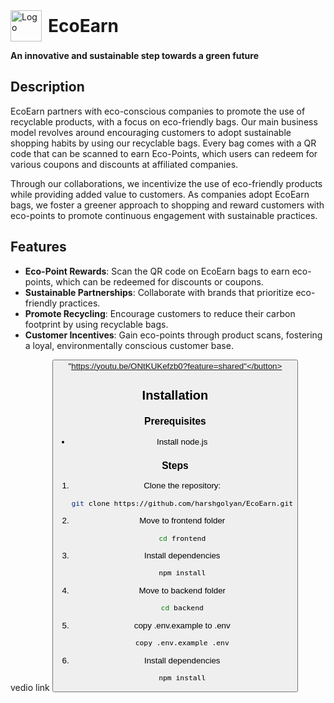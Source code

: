 <div style="display: flex; align-items: center;">
  <img src="Earnwbg.png" alt="Logo" width="50" style="margin-right: 10px;" />
  <h1 style="display: inline; margin: 0;">EcoEarn</h1>
</div>

**An innovative and sustainable step towards a green future**

## Description
EcoEarn partners with eco-conscious companies to promote the use of recyclable products, with a focus on eco-friendly bags. Our main business model revolves around encouraging customers to adopt sustainable shopping habits by using our recyclable bags. Every bag comes with a QR code that can be scanned to earn Eco-Points, which users can redeem for various coupons and discounts at affiliated companies.

Through our collaborations, we incentivize the use of eco-friendly products while providing added value to customers. As companies adopt EcoEarn bags, we foster a greener approach to shopping and reward customers with eco-points to promote continuous engagement with sustainable practices.

## Features
- **Eco-Point Rewards**: Scan the QR code on EcoEarn bags to earn eco-points, which can be redeemed for discounts or coupons.
- **Sustainable Partnerships**: Collaborate with brands that prioritize eco-friendly practices.
- **Promote Recycling**: Encourage customers to reduce their carbon footprint by using recyclable bags.
- **Customer Incentives**: Gain eco-points through product scans, fostering a loyal, environmentally conscious customer base.

vedio link <button> "https://youtu.be/ONtKUKefzb0?feature=shared"</button>
## Installation

### Prerequisites
- Install node.js

### Steps
1. Clone the repository:
   ```bash
   git clone https://github.com/harshgolyan/EcoEarn.git

2. Move to frontend folder
    ```bash
    cd frontend

3. Install dependencies
    ```bash
    npm install

4. Move to backend folder
    ```bash
    cd backend
5. copy .env.example to .env
    ```bash
    copy .env.example .env
    
6. Install dependencies
    ```bash
    npm install

